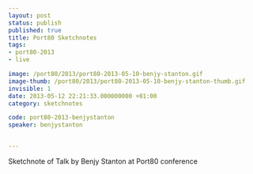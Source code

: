 ```yaml
---
layout: post
status: publish
published: true
title: Port80 Sketchnotes
tags:
- port80-2013
- live

image: /port80/2013/port80-2013-05-10-benjy-stanton.gif
image-thumb: /port80/2013/port80-2013-05-10-benjy-stanton-thumb.gif
invisible: 1
date: 2013-05-12 22:21:33.000000000 +01:00
category: sketchnotes

code: port80-2013-benjystanton
speaker: benjystanton


---
```

Sketchnote of Talk by Benjy Stanton at Port80 conference

